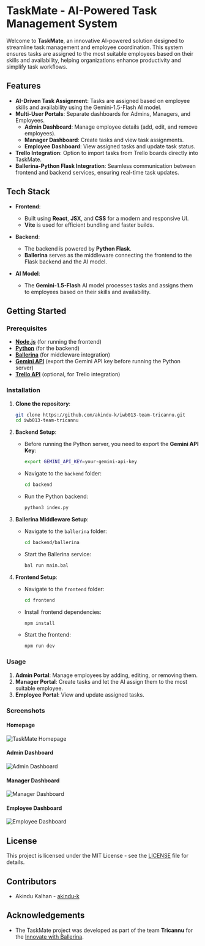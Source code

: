 # TaskMate - AI-Powered Task Management System

Welcome to **TaskMate**, an innovative AI-powered solution designed to streamline task management and employee coordination. This system ensures tasks are assigned to the most suitable employees based on their skills and availability, helping organizations enhance productivity and simplify task workflows.

## Features

- **AI-Driven Task Assignment**: Tasks are assigned based on employee skills and availability using the Gemini-1.5-Flash AI model.
- **Multi-User Portals**: Separate dashboards for Admins, Managers, and Employees.
  - **Admin Dashboard**: Manage employee details (add, edit, and remove employees).
  - **Manager Dashboard**: Create tasks and view task assignments.
  - **Employee Dashboard**: View assigned tasks and update task status.
- **Trello Integration**: Option to import tasks from Trello boards directly into TaskMate.
- **Ballerina-Python Flask Integration**: Seamless communication between frontend and backend services, ensuring real-time task updates.

## Tech Stack

- **Frontend**: 
  - Built using **React**, **JSX**, and **CSS** for a modern and responsive UI.
  - **Vite** is used for efficient bundling and faster builds.

- **Backend**: 
  - The backend is powered by **Python Flask**.
  - **Ballerina** serves as the middleware connecting the frontend to the Flask backend and the AI model.
  
- **AI Model**: 
  - The **Gemini-1.5-Flash** AI model processes tasks and assigns them to employees based on their skills and availability.

## Getting Started

### Prerequisites
- **[Node.js](https://nodejs.org/en)** (for running the frontend)
- **[Python](https://www.python.org/)** (for the backend)
- **[Ballerina](https://ballerina.io/)** (for middleware integration)
- **[Gemini API](https://aistudio.google.com/app/apikey)** (export the Gemini API key before running the Python server)
- **[Trello API](https://developer.atlassian.com/cloud/trello/)** (optional, for Trello integration)

### Installation

1. **Clone the repository**:
    ```bash
    git clone https://github.com/akindu-k/iwb013-team-tricannu.git
    cd iwb013-team-tricannu
    ```

2. **Backend Setup**:
    - Before running the Python server, you need to export the **Gemini API Key**:
      ```bash
      export GEMINI_API_KEY=your-gemini-api-key
      ```
    - Navigate to the `backend` folder:
      ```bash
      cd backend
      ```
    - Run the Python backend:
      ```bash
      python3 index.py
      ```

3. **Ballerina Middleware Setup**:
    - Navigate to the `ballerina` folder:
      ```bash
      cd backend/ballerina
      ```
    - Start the Ballerina service:
      ```bash
      bal run main.bal
      ```

4. **Frontend Setup**:
    - Navigate to the `frontend` folder:
      ```bash
      cd frontend
      ```
    - Install frontend dependencies:
      ```bash
      npm install
      ```
    - Start the frontend:
      ```bash
      npm run dev
      ```

### Usage

1. **Admin Portal**: Manage employees by adding, editing, or removing them.
2. **Manager Portal**: Create tasks and let the AI assign them to the most suitable employee.
3. **Employee Portal**: View and update assigned tasks.

### Screenshots

#### Homepage
![TaskMate Homepage](https://i.ibb.co/4MGG8qF/Screenshot-from-2024-10-20-01-47-30.png)

#### Admin Dashboard
![Admin Dashboard](https://i.ibb.co/8Y6MNZ6/Screenshot-from-2024-10-20-01-55-47.png)

#### Manager Dashboard
![Manager Dashboard](https://i.ibb.co/qWYffjG/Screenshot-from-2024-10-20-01-59-20.png)

#### Employee Dashboard
![Employee Dashboard](https://i.ibb.co/BKvyfxS/Screenshot-from-2024-10-20-02-01-49.png)

## License

This project is licensed under the MIT License - see the [LICENSE](LICENSE) file for details.

## Contributors

- Akindu Kalhan - [akindu-k](https://github.com/akindu-k)

## Acknowledgements

- The TaskMate project was developed as part of the team **Tricannu** for the [Innovate with Ballerina](https://innovatewithballerina.com/).
